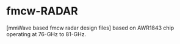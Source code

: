 # fmcw-RADAR
[mmWave based fmcw radar design files] based on AWR1843 chip operating at 76-GHz to 81-GHz.
